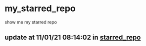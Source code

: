 # my_starred_repo
show me my starred repo

update at 11/01/21 08:14:02 in [starred_repo](./index.html)
---

